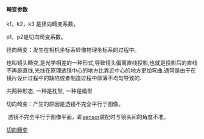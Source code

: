 



#### 畸变参数

k1，k2，k3 是径向畸变系数，

p1，p2是切向畸变系数。

径向畸变：发生在相机坐标系转像物理坐标系的过程中。

​        也叫镜头畸变,是光学相差的一种形式,导致镜头偏离直线投影,也就是投影后的直线不再是直线,光线在原理透镜中心的地方比靠近中心的地方更加弯曲.通常是由于在镜片设计过程中的缺陷或者制造过程中厚薄不均匀导致的. 

共两种形态, 一种是枕型, 一种是桶型

切向畸变：产生的原因是透镜不完全平行于图像。

​        透镜不完全平行于图像平面，即[sensor](https://so.csdn.net/so/search?q=sensor&spm=1001.2101.3001.7020)装配时与镜头间的角度不准。

 

[切向畸变](https://baike.baidu.com/item/%E5%88%87%E5%90%91%E7%95%B8%E5%8F%98/4947159?fr=aladdin)